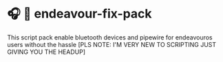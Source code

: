 # 🎧 🎤 endeavour-fix-pack
This script pack enable bluetooth devices and pipewire for endeavouros users without the hassle [PLS NOTE: I'M VERY NEW TO SCRIPTING JUST GIVING YOU THE HEADUP]
